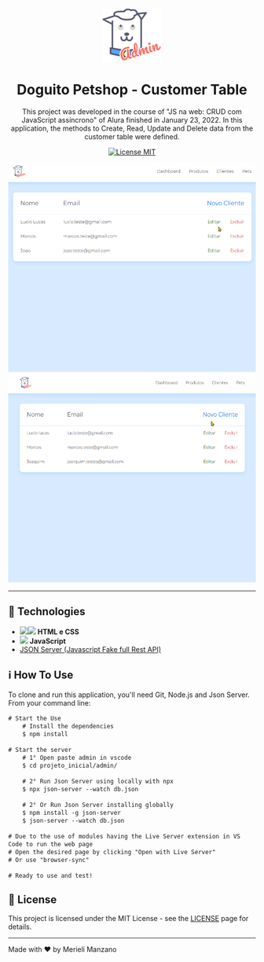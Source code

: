 <h1 align="center">
    <br>
    <img src="project/logo.png" alt="logo doguito petshop" width="120">
    <br>
    <br>
    Doguito Petshop - Customer Table
</h1>

<p align="center">This project was developed in the course of "JS na web: CRUD com JavaScript assíncrono" of Alura finished in January 23, 2022. In this application, the methods to Create, Read, Update and Delete data from the customer table were defined. </p>

<p align="center">
  <a href="https://opensource.org/licenses/MIT">
    <img src="https://img.shields.io/badge/License-MIT-blue.svg" alt="License MIT">
  </a>
</p>

<div align="center">
  <img src="project/demo-01.gif" alt="demo-web" height="425">
  <img src="project/demo-02-error.gif" alt="error-demo-web" height="425">
</div>

<hr/>

## 🚀 Technologies
- <img src="https://img.icons8.com/color/50/000000/html-5.png"  width="20px"/><img src="https://img.icons8.com/color/48/000000/css3.png" width="20px"/> **HTML e CSS**
- <img src="https://img.icons8.com/color/48/000000/javascript--v1.png"  width="20px"/> **JavaScript**
- <a rel="external" target="_blank" href="https://www.npmjs.com/package/json-server">JSON Server (Javascript Fake full Rest API)</a>

## ℹ️ How To Use
To clone and run this application, you'll need Git, Node.js and Json Server.
From your command line:
```
# Start the Use
    # Install the dependencies
    $ npm install

# Start the server
    # 1° Open paste admin in vscode
    $ cd projeto_inicial/admin/

    # 2° Run Json Server using locally with npx
    $ npx json-server --watch db.json

    # 2° Or Run Json Server installing globally
    $ npm install -g json-server
    $ json-server --watch db.json

# Due to the use of modules having the Live Server extension in VS Code to run the web page
# Open the desired page by clicking "Open with Live Server"
# Or use "browser-sync"

# Ready to use and test!
```

## 📝 License

This project is licensed under the MIT License - see the [LICENSE](https://opensource.org/licenses/MIT) page for details.

-------------------------------------

Made with ♥ by Merieli Manzano